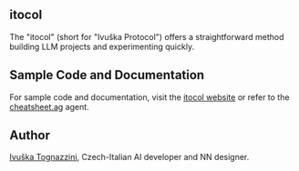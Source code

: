 ## itocol

<!-- <img align="right" width="160" height="160" src="./assets/images/itocol_320.png"> -->

The "itocol" (short for "Ivuška Protocol") offers a straightforward method building LLM projects and experimenting quickly.

## Sample Code and Documentation

For sample code and documentation, visit the [itocol website](https://itocol.com) or refer to the [cheatsheet.ag](https://itocol.com/cheatsheet.ag) agent.

## Author

[Ivuška Tognazzini](https://github.com/iva-tognazzini), Czech-Italian AI developer and NN designer.